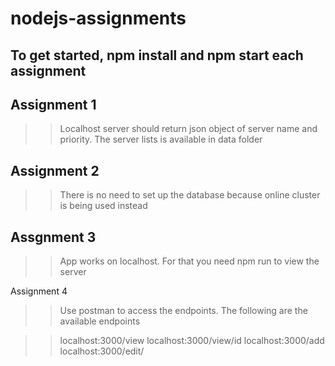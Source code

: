 # nodejs-assignments

## To get started, npm install and npm start each assignment

## Assignment 1

>> Localhost server should return json object of server name and priority.
>> The server lists is available in data folder

## Assignment 2

>> There is no need to set up the database because online cluster is being used instead


## Assgnment 3
>> App works on localhost. For that you need npm run to view the server

Assignment 4
>>  Use postman to access the endpoints.
>>  The following are the available endpoints

>> localhost:3000/view
>> localhost:3000/view/id
>> localhost:3000/add
>> localhost:3000/edit/
>